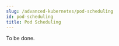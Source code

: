 ```yaml
---
slug: /advanced-kubernetes/pod-scheduling
id: pod-scheduling
title: Pod Scheduling
---
```


To be done.
